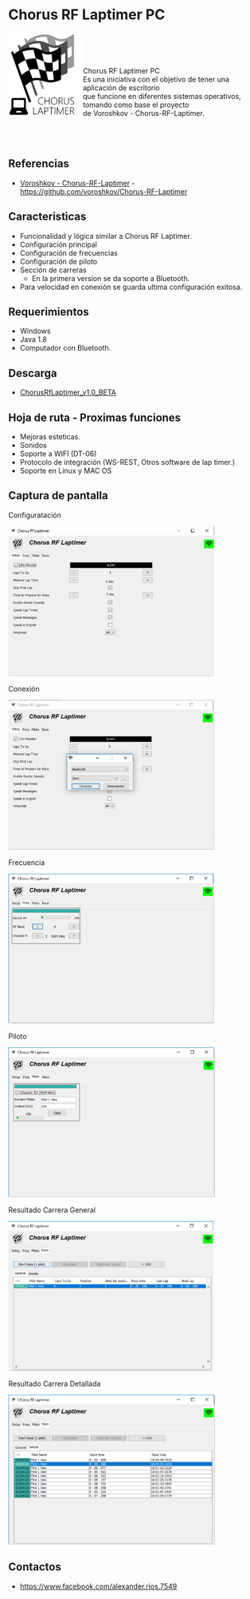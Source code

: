 # Chorus RF Laptimer PC

<img src="docs/img/logo_pc.png" align="left" alt="Logo" width="150"/>

<br>
<br>
<br>
<br>
Chorus RF Laptimer PC
<br> Es una iniciativa con el objetivo de tener una aplicación de escritorio
<br> que funcione en diferentes sistemas operativos, tomando como base el proyecto
<br> de Voroshkov - Chorus-RF-Laptimer.
<br>
<br>
<br>
<br>

## Referencias

- [Voroshkov - Chorus-RF-Laptimer](https://github.com/voroshkov/Chorus-RF-Laptimer) - https://github.com/voroshkov/Chorus-RF-Laptimer

## Caracteristicas

- Funcionalidad y lógica similar a Chorus RF Laptimer.
- Configuración principal
- Configuración de frecuencias
- Configuración de piloto
- Sección de carreras
  - En la primera version se da soporte a Bluetooth.
- Para velocidad en conexión se guarda ultima configuración exitosa.

## Requerimientos

- Windows
- Java 1.8
- Computador con Bluetooth.

## Descarga

- [ChorusRfLaptimer_v1.0_BETA](versions/ChorusRfLaptimer_v1.0_BETA.zip)

## Hoja de ruta - Proximas funciones

- Mejoras esteticas.
- Sonidos
- Soporte a WIFI (DT-06)
- Protocolo de integración (WS-REST, Otros software de lap timer.) 
- Soporte en Linux y MAC OS

## Captura de pantalla

Configuratación

<img src="docs/img/Capture_01.PNG" alt="Configuratación" height="300"/>

Conexión

<img src="docs/img/Capture_02.PNG" alt="Conexión" height="300"/>

Frecuencia

<img src="docs/img/Capture_03.PNG" alt="Frecuencia" height="300"/>

Piloto

<img src="docs/img/Capture_04.PNG" alt="Piloto" height="300"/>

Resultado Carrera General

<img src="docs/img/Capture_05.PNG" alt="Resultado Carrera General" height="300"/>

Resultado Carrera Detallada

<img src="docs/img/Capture_06.PNG" alt="Resultado Carrera Detallada" height="300"/>


## Contactos

- https://www.facebook.com/alexander.rios.7549
